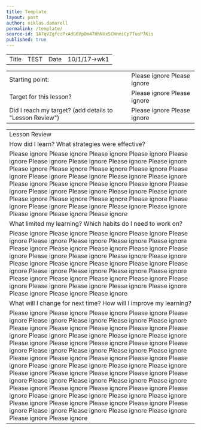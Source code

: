 ```yaml
---
title: Template
layout: post
author: niklas.damarell
permalink: /template/
source-id: 1A7qVZgfccPxAdG6VpDm47HhNVxSCWnmiCp7TuoP7Kis
published: true
---
```

<table>
  <tr>
    <td>Title</td>
    <td>TEST</td>
    <td>Date</td>
    <td>10/1/17->wk1</td>
  </tr>
</table>


<table>
  <tr>
    <td>Starting point:</td>
    <td>Please ignore Please ignore</td>
  </tr>
  <tr>
    <td>Target for this lesson?</td>
    <td>Please ignore Please ignore</td>
  </tr>
  <tr>
    <td>Did I reach my target? 
(add details to "Lesson Review")</td>
    <td> Please ignore Please ignore</td>
  </tr>
</table>


<table>
  <tr>
    <td>Lesson Review</td>
  </tr>
  <tr>
    <td>How did I learn? What strategies were effective? </td>
  </tr>
  <tr>
    <td>Please ignore Please ignore Please ignore Please ignore Please ignore Please ignore Please ignore Please ignore Please ignore Please ignore Please ignore Please ignore Please ignore Please ignore Please ignore Please ignore Please ignore Please ignore Please ignore Please ignore Please ignore Please ignore Please ignore Please ignore Please ignore Please ignore Please ignore Please ignore Please ignore Please ignore Please ignore Please ignore Please ignore Please ignore Please ignore Please ignore Please ignore Please ignore Please ignore </td>
  </tr>
  <tr>
    <td>What limited my learning? Which habits do I need to work on? </td>
  </tr>
  <tr>
    <td>Please ignore Please ignore Please ignore Please ignore Please ignore Please ignore Please ignore Please ignore Please ignore Please ignore Please ignore Please ignore Please ignore Please ignore Please ignore Please ignore Please ignore Please ignore Please ignore Please ignore Please ignore Please ignore Please ignore Please ignore Please ignore Please ignore Please ignore Please ignore Please ignore Please ignore Please ignore Please ignore Please ignore Please ignore Please ignore Please ignore Please ignore Please ignore Please ignore</td>
  </tr>
  <tr>
    <td>What will I change for next time? How will I improve my learning?</td>
  </tr>
  <tr>
    <td>Please ignore Please ignore Please ignore Please ignore Please ignore Please ignore Please ignore Please ignore Please ignore Please ignore Please ignore Please ignore Please ignore Please ignore Please ignore Please ignore Please ignore Please ignore Please ignore Please ignore Please ignore Please ignore Please ignore Please ignore Please ignore Please ignore Please ignore Please ignore Please ignore Please ignore Please ignore Please ignore Please ignore Please ignore Please ignore Please ignore Please ignore Please ignore Please ignore Please ignore Please ignore Please ignore Please ignore Please ignore Please ignore Please ignore Please ignore Please ignore Please ignore Please ignore Please ignore Please ignore Please ignore Please ignore Please ignore Please ignore Please ignore Please ignore Please ignore Please ignore Please ignore Please ignore Please ignore Please ignore Please ignore</td>
  </tr>
</table>


